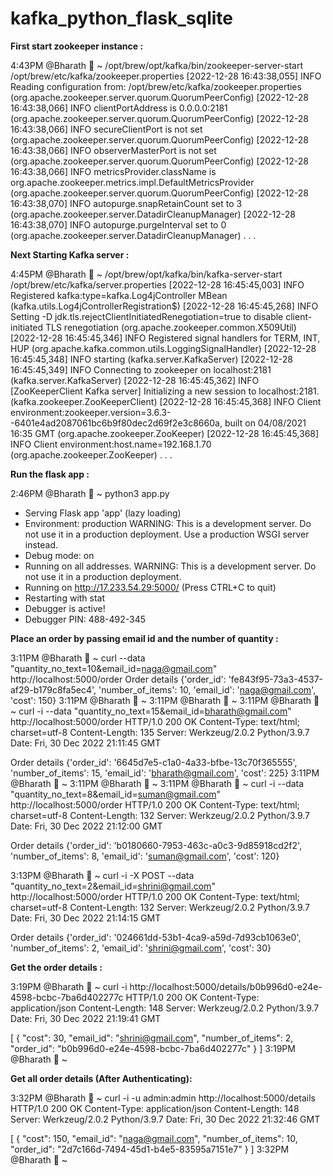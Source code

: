# kafka_python_flask_sqlite


**First start zookeeper instance :**

 4:43PM @Bharath  ~ /opt/brew/opt/kafka/bin/zookeeper-server-start /opt/brew/etc/kafka/zookeeper.properties
[2022-12-28 16:43:38,055] INFO Reading configuration from: /opt/brew/etc/kafka/zookeeper.properties (org.apache.zookeeper.server.quorum.QuorumPeerConfig)
[2022-12-28 16:43:38,066] INFO clientPortAddress is 0.0.0.0:2181 (org.apache.zookeeper.server.quorum.QuorumPeerConfig)
[2022-12-28 16:43:38,066] INFO secureClientPort is not set (org.apache.zookeeper.server.quorum.QuorumPeerConfig)
[2022-12-28 16:43:38,066] INFO observerMasterPort is not set (org.apache.zookeeper.server.quorum.QuorumPeerConfig)
[2022-12-28 16:43:38,066] INFO metricsProvider.className is org.apache.zookeeper.metrics.impl.DefaultMetricsProvider (org.apache.zookeeper.server.quorum.QuorumPeerConfig)
[2022-12-28 16:43:38,070] INFO autopurge.snapRetainCount set to 3 (org.apache.zookeeper.server.DatadirCleanupManager)
[2022-12-28 16:43:38,070] INFO autopurge.purgeInterval set to 0 (org.apache.zookeeper.server.DatadirCleanupManager)
.
.
.

**Next Starting Kafka server :**

 4:45PM @Bharath  ~ /opt/brew/opt/kafka/bin/kafka-server-start /opt/brew/etc/kafka/server.properties
[2022-12-28 16:45:45,003] INFO Registered kafka:type=kafka.Log4jController MBean (kafka.utils.Log4jControllerRegistration$)
[2022-12-28 16:45:45,268] INFO Setting -D jdk.tls.rejectClientInitiatedRenegotiation=true to disable client-initiated TLS renegotiation (org.apache.zookeeper.common.X509Util)
[2022-12-28 16:45:45,346] INFO Registered signal handlers for TERM, INT, HUP (org.apache.kafka.common.utils.LoggingSignalHandler)
[2022-12-28 16:45:45,348] INFO starting (kafka.server.KafkaServer)
[2022-12-28 16:45:45,349] INFO Connecting to zookeeper on localhost:2181 (kafka.server.KafkaServer)
[2022-12-28 16:45:45,362] INFO [ZooKeeperClient Kafka server] Initializing a new session to localhost:2181. (kafka.zookeeper.ZooKeeperClient)
[2022-12-28 16:45:45,368] INFO Client environment:zookeeper.version=3.6.3--6401e4ad2087061bc6b9f80dec2d69f2e3c8660a, built on 04/08/2021 16:35 GMT (org.apache.zookeeper.ZooKeeper)
[2022-12-28 16:45:45,368] INFO Client environment:host.name=192.168.1.70 (org.apache.zookeeper.ZooKeeper)
.
.
.


**Run the flask app :**

 2:46PM @Bharath  ~ python3 app.py
 * Serving Flask app 'app' (lazy loading)
 * Environment: production
   WARNING: This is a development server. Do not use it in a production deployment.
   Use a production WSGI server instead.
 * Debug mode: on
 * Running on all addresses.
   WARNING: This is a development server. Do not use it in a production deployment.
 * Running on http://17.233.54.29:5000/ (Press CTRL+C to quit)
 * Restarting with stat
 * Debugger is active!
 * Debugger PIN: 488-492-345



**Place an order by passing email id and the number of quantity :**


 3:11PM @Bharath  ~ curl --data "quantity_no_text=10&email_id=naga@gmail.com" http://localhost:5000/order
Order details {'order_id': 'fe843f95-73a3-4537-af29-b179c8fa5ec4', 'number_of_items': 10, 'email_id': 'naga@gmail.com', 'cost': 150}
3:11PM @Bharath  ~ 
 3:11PM @Bharath  ~ 
 3:11PM @Bharath  ~ curl -i --data "quantity_no_text=15&email_id=bharath@gmail.com" http://localhost:5000/order
HTTP/1.0 200 OK
Content-Type: text/html; charset=utf-8
Content-Length: 135
Server: Werkzeug/2.0.2 Python/3.9.7
Date: Fri, 30 Dec 2022 21:11:45 GMT

Order details {'order_id': '6645d7e5-c1a0-4a33-bfbe-13c70f365555', 'number_of_items': 15, 'email_id': 'bharath@gmail.com', 'cost': 225}
3:11PM @Bharath  ~ 
 3:11PM @Bharath  ~ 
 3:11PM @Bharath  ~ curl -i --data "quantity_no_text=8&email_id=suman@gmail.com" http://localhost:5000/order
HTTP/1.0 200 OK
Content-Type: text/html; charset=utf-8
Content-Length: 132
Server: Werkzeug/2.0.2 Python/3.9.7
Date: Fri, 30 Dec 2022 21:12:00 GMT

Order details {'order_id': 'b0180660-7953-463c-a0c3-9d85918cd2f2', 'number_of_items': 8, 'email_id': 'suman@gmail.com', 'cost': 120}

 3:13PM @Bharath  ~ curl -i -X POST  --data "quantity_no_text=2&email_id=shrini@gmail.com" http://localhost:5000/order
HTTP/1.0 200 OK
Content-Type: text/html; charset=utf-8
Content-Length: 132
Server: Werkzeug/2.0.2 Python/3.9.7
Date: Fri, 30 Dec 2022 21:14:15 GMT

Order details {'order_id': '024661dd-53b1-4ca9-a59d-7d93cb1063e0', 'number_of_items': 2, 'email_id': 'shrini@gmail.com', 'cost': 30}



**Get the order details :**

 3:19PM @Bharath  ~ curl -i http://localhost:5000/details/b0b996d0-e24e-4598-bcbc-7ba6d402277c
HTTP/1.0 200 OK
Content-Type: application/json
Content-Length: 148
Server: Werkzeug/2.0.2 Python/3.9.7
Date: Fri, 30 Dec 2022 21:19:41 GMT

[
  {
    "cost": 30, 
    "email_id": "shrini@gmail.com", 
    "number_of_items": 2, 
    "order_id": "b0b996d0-e24e-4598-bcbc-7ba6d402277c"
  }
]
 3:19PM @Bharath  ~ 
 
 
 
 **Get all order details (After Authenticating):**
 
  3:32PM @Bharath  ~ curl -i -u admin:admin http://localhost:5000/details                                 
HTTP/1.0 200 OK
Content-Type: application/json
Content-Length: 148
Server: Werkzeug/2.0.2 Python/3.9.7
Date: Fri, 30 Dec 2022 21:32:46 GMT

[
  {
    "cost": 150, 
    "email_id": "naga@gmail.com", 
    "number_of_items": 10, 
    "order_id": "2d7c166d-7494-45d1-b4e5-83595a7151e7"
  }
]
 3:32PM @Bharath  ~ 
